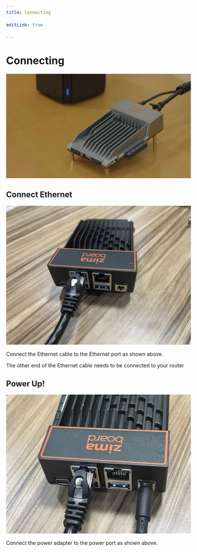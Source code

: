 ```yaml
---
title: Connecting

editLink: true

---
```


# Connecting

![Connected](/images/ZimaBoard/Cowork3.jpeg)

## Connect Ethernet

![EthernetConnected](./images/EthernetConnected.jpg)

Connect the Ethernet cable to the Ethernet port as shown above.

The other end of the Ethernet cable needs to be connected to your router

## Power Up!

![PowerConnected](./images/PowerConnected.jpg)

Connect the power adapter to the power port as shown above.